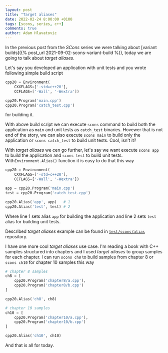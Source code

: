 ```yaml
---
layout: post
title: "Target aliases"
date: 2022-02-24 8:00:00 +0100
tags: [scons, series, c++]
comments: true
author: Adam Hlavatovic
---
```


In the previous post from the *SCons* series we were talking about [variant builds]({% post_url 2021-09-02-scons-variant-build %}), today we are going to talk about *target aliases*. 

Let's say you developed an application with unit tests and you wrote following simple build script 

```python
cpp20 = Environment(
	CXXFLAGS=['-std=c++20'],
	CCFLAGS=['-Wall', '-Wextra'])

cpp20.Program('main.cpp')
cpp20.Program('catch_test.cpp')
```

for building it.

With above build script we can execute `scons` command to build both the application as `main` and unit tests as `catch_test` binaries. Hovewer that is not end of the story, we can also execute `scons main` to build only the application or `scons catch_test` to build unit tests. Cool, isn't it? 

With *target aliases* we cen go further, let's say we want execute `scons app` to build the application and `scons test` to build unit tests. With`Environment.Alias()` function it is easy to do that this way

```python
cpp20 = Environment(
	CXXFLAGS=['-std=c++20'],
	CCFLAGS=['-Wall', '-Wextra'])

app = cpp20.Program('main.cpp')
test = cpp20.Program('catch_test.cpp')

cpp20.Alias('app', app)   # 1
cpp20.Alias('test', test) # 2
```

Where line 1 sets alias `app` for building the application and line 2 sets `test` alias for building unit tests. 

Described *target aliases* example can be found in [`test/scons/alias`](https://github.com/sansajn/test/tree/master/scons/alias) repository.


I have one more cool *target aliases* use case. I'm reading a book with C++ samples structured into chapters and I used *target aliases* to group samples for each chapter. I can run `scons ch8` to build samples from chapter 8 or `scons ch10` for  chapter 10 samples this way

```python
# chapter 8 samples
ch8 = [
	cpp20.Program('chapter8/a.cpp'),
	cpp20.Program('chapter8/b.cpp')
]

cpp20.Alias('ch8', ch8)

# chapter 10 samples
ch10 = [
	cpp20.Program('chapter10/a.cpp'),
	cpp20.Program('chapter10/b.cpp')
]

cpp20.Alias('ch10', ch10)
```

And that is all for today.
